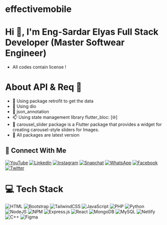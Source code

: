 # effectivemobile

# Hi 👋, I'm Eng-Sardar Elyas Full Stack Developer (Master Softwear Engineer) 
-  All codes contain license !

# About API & Req 🚀
- 🔭 Using package retrofit to get the data
- 🌱 Using dio
- 🥅 json_annotation 
- 📫 Using state management library flutter_bloc:  [🌐]
- 📝 carousel_slider package is a Flutter package that provides a widget for creating carousel-style sliders for Images.
- 💸 All packages are latest version


## 🤝 Connect With Me
[![YouTube](https://img.shields.io/badge/YouTube-%231DA1F2.svg?logo=YouTube&logoColor=white)]()
[](https://img.shields.io/badge/https%3A%2F%2Fpub.dev%2Fstatic%2Fhash-v7cgjij4%2Fimg%2Fpub-dev-logo.svg) 
[![LinkedIn](https://img.shields.io/badge/LinkedIn-%230077B5.svg?logo=linkedin&logoColor=white)]() 
[![Instagram](https://img.shields.io/badge/Instagram-%231DA1F2.svg?logo=Instagram&logoColor=white)]() 
[![Snapchat](https://img.shields.io/badge/Snapchat-%230077B5.svg?logo=Snapchat&logoColor=white)]() 
[![WhatsApp](https://img.shields.io/badge/WhatsApp-%231DA1F2.svg?logo=WhatsApp&logoColor=white)]() 
[![Facebook](https://img.shields.io/badge/Facebook-%230077B5.svg?logo=Facebook&logoColor=white)]() 
[![Twitter](https://img.shields.io/badge/Twitter-%231DA1F2.svg?logo=Twitter&logoColor=white)]() 

# 💻 Tech Stack
![HTML](https://img.shields.io/badge/html5-%23E34F26.svg?style=for-the-badge&logo=html5&logoColor=white) ![Bootstrap](https://img.shields.io/badge/bootstrap-%23563D7C.svg?style=for-the-badge&logo=bootstrap&logoColor=white) ![TailwindCSS](https://img.shields.io/badge/tailwindcss-%2338B2AC.svg?style=for-the-badge&logo=tailwind-css&logoColor=white) ![JavaScript](https://img.shields.io/badge/javascript-%23323330.svg?style=for-the-badge&logo=javascript&logoColor=%23F7DF1E) ![PHP](https://img.shields.io/badge/php-%23777BB4.svg?style=for-the-badge&logo=php&logoColor=white) ![Python](https://img.shields.io/badge/python-3670A0?style=for-the-badge&logo=python&logoColor=ffdd54) ![NodeJS](https://img.shields.io/badge/node.js-6DA55F?style=for-the-badge&logo=node.js&logoColor=white) ![NPM](https://img.shields.io/badge/NPM-%23000000.svg?style=for-the-badge&logo=npm&logoColor=white) ![Express.js](https://img.shields.io/badge/express.js-%23404d59.svg?style=for-the-badge&logo=express&logoColor=%2361DAFB) ![React](https://img.shields.io/badge/react-%2320232a.svg?style=for-the-badge&logo=react&logoColor=%2361DAFB) ![MongoDB](https://img.shields.io/badge/MongoDB-%234ea94b.svg?style=for-the-badge&logo=mongodb&logoColor=white) ![MySQL](https://img.shields.io/badge/mysql-%2300f.svg?style=for-the-badge&logo=mysql&logoColor=white) ![Netlify](https://img.shields.io/badge/netlify-%23000000.svg?style=for-the-badge&logo=netlify&logoColor=#00C7B7) ![C++](https://img.shields.io/badge/c++-%2300599C.svg?style=for-the-badge&logo=c%2B%2B&logoColor=white) ![Figma](https://img.shields.io/badge/figma-%23F24E1E.svg?style=for-the-badge&logo=figma&logoColor=white)  

